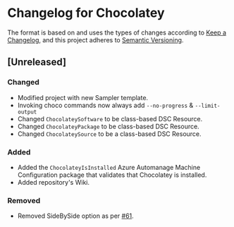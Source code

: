 # Changelog for Chocolatey

The format is based on and uses the types of changes according to [Keep a Changelog](https://keepachangelog.com/en/1.0.0/),
and this project adheres to [Semantic Versioning](https://semver.org/spec/v2.0.0.html).

## [Unreleased]

### Changed

- Modified project with new Sampler template.
- Invoking choco commands now always add `--no-progress` & `--limit-output`
- Changed `ChocolateySoftware` to be class-based DSC Resource.
- Changed `ChocolateyPackage` to be class-based DSC Resource.
- Changed `ChocolateySource` to be a class-based DSC Resource.

### Added

- Added the `ChocolateyIsInstalled` Azure Automanage Machine Configuration package that validates that Chocolatey is installed.
- Added repository's Wiki.

### Removed

- Removed SideBySide option as per [#61](https://github.com/chocolatey-community/Chocolatey/issues/61).
